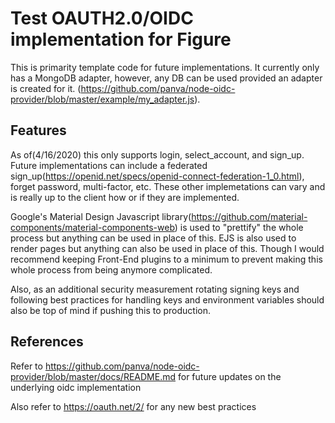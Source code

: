 # Test OAUTH2.0/OIDC implementation for Figure

This is primarity template code for future implementations. It currently only has a MongoDB adapter, however, any DB can be used provided an adapter is created for it. (https://github.com/panva/node-oidc-provider/blob/master/example/my_adapter.js).

## Features

As of(4/16/2020) this only supports login, select_account, and sign_up. Future implementations can include a federated sign_up(https://openid.net/specs/openid-connect-federation-1_0.html), forget password, multi-factor, etc. These other implemetations can vary and is really up to the client how or if they are implemented.

Google's Material Design Javascript library(https://github.com/material-components/material-components-web) is used to "prettify" the whole process but anything can be used in place of this. EJS is also used to render pages but anything can also be used in place of this. Though I would recommend keeping Front-End plugins to a minimum to prevent making this whole process from being anymore complicated.

Also, as an additional security measurement rotating signing keys and following best practices for handling keys and environment variables should also be top of mind if pushing this to production.

## References

Refer to https://github.com/panva/node-oidc-provider/blob/master/docs/README.md for future updates on the underlying oidc implementation

Also refer to https://oauth.net/2/ for any new best practices
